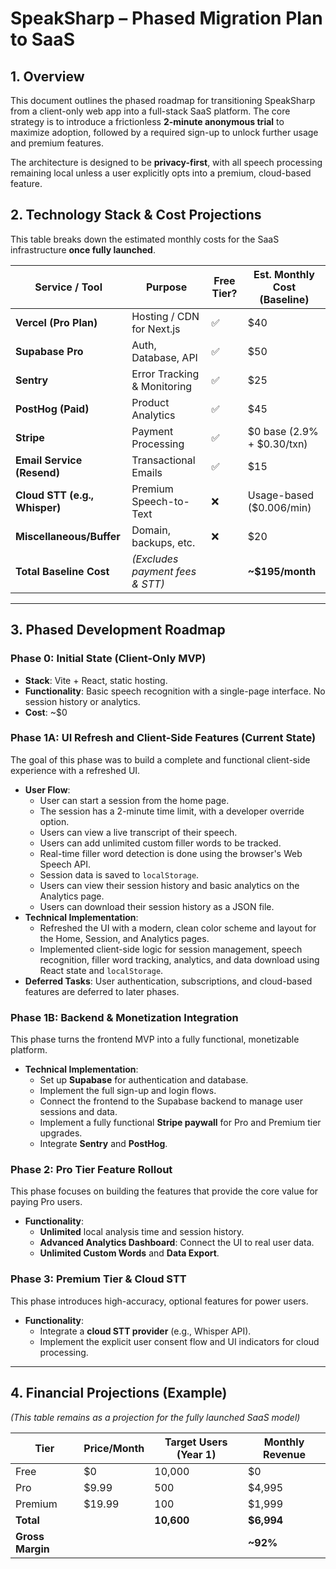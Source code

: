 # SpeakSharp – Phased Migration Plan to SaaS

## 1. Overview
This document outlines the phased roadmap for transitioning SpeakSharp from a client-only web app into a full-stack SaaS platform. The core strategy is to introduce a frictionless **2-minute anonymous trial** to maximize adoption, followed by a required sign-up to unlock further usage and premium features.

The architecture is designed to be **privacy-first**, with all speech processing remaining local unless a user explicitly opts into a premium, cloud-based feature.

## 2. Technology Stack & Cost Projections
This table breaks down the estimated monthly costs for the SaaS infrastructure **once fully launched**.

| Service / Tool | Purpose | Free Tier? | Est. Monthly Cost (Baseline) |
|---|---|---|---|
| **Vercel (Pro Plan)** | Hosting / CDN for Next.js | ✅ | $40 |
| **Supabase Pro** | Auth, Database, API | ✅ | $50 |
| **Sentry** | Error Tracking & Monitoring | ✅ | $25 |
| **PostHog (Paid)** | Product Analytics | ✅ | $45 |
| **Stripe** | Payment Processing | ✅ | $0 base (2.9% + $0.30/txn) |
| **Email Service (Resend)** | Transactional Emails | ✅ | $15 |
| **Cloud STT (e.g., Whisper)** | Premium Speech-to-Text | ❌ | Usage-based ($0.006/min) |
| **Miscellaneous/Buffer** | Domain, backups, etc. | ❌ | $20 |
| **Total Baseline Cost** | *(Excludes payment fees & STT)* | | **~$195/month** |

---

## 3. Phased Development Roadmap

### Phase 0: Initial State (Client-Only MVP)
- **Stack**: Vite + React, static hosting.
- **Functionality**: Basic speech recognition with a single-page interface. No session history or analytics.
- **Cost**: ~$0

### Phase 1A: UI Refresh and Client-Side Features (Current State)
The goal of this phase was to build a complete and functional client-side experience with a refreshed UI.
- **User Flow**:
  - User can start a session from the home page.
  - The session has a 2-minute time limit, with a developer override option.
  - Users can view a live transcript of their speech.
  - Users can add unlimited custom filler words to be tracked.
  - Real-time filler word detection is done using the browser's Web Speech API.
  - Session data is saved to `localStorage`.
  - Users can view their session history and basic analytics on the Analytics page.
  - Users can download their session history as a JSON file.
- **Technical Implementation**:
  - Refreshed the UI with a modern, clean color scheme and layout for the Home, Session, and Analytics pages.
  - Implemented client-side logic for session management, speech recognition, filler word tracking, analytics, and data download using React state and `localStorage`.
- **Deferred Tasks**: User authentication, subscriptions, and cloud-based features are deferred to later phases.

### Phase 1B: Backend & Monetization Integration
This phase turns the frontend MVP into a fully functional, monetizable platform.
- **Technical Implementation**:
  - Set up **Supabase** for authentication and database.
  - Implement the full sign-up and login flows.
  - Connect the frontend to the Supabase backend to manage user sessions and data.
  - Implement a fully functional **Stripe paywall** for Pro and Premium tier upgrades.
  - Integrate **Sentry** and **PostHog**.

### Phase 2: Pro Tier Feature Rollout
This phase focuses on building the features that provide the core value for paying Pro users.
- **Functionality**:
  - **Unlimited** local analysis time and session history.
  - **Advanced Analytics Dashboard**: Connect the UI to real user data.
  - **Unlimited Custom Words** and **Data Export**.

### Phase 3: Premium Tier & Cloud STT
This phase introduces high-accuracy, optional features for power users.
- **Functionality**:
  - Integrate a **cloud STT provider** (e.g., Whisper API).
  - Implement the explicit user consent flow and UI indicators for cloud processing.

---

## 4. Financial Projections (Example)
*(This table remains as a projection for the fully launched SaaS model)*

| Tier | Price/Month | Target Users (Year 1) | Monthly Revenue |
|---|---|---|---|
| Free | $0 | 10,000 | $0 |
| Pro | $9.99 | 500 | $4,995 |
| Premium | $19.99 | 100 | $1,999 |
| **Total** | | **10,600** | **$6,994** |
| **Gross Margin** | | | **~92%** |
